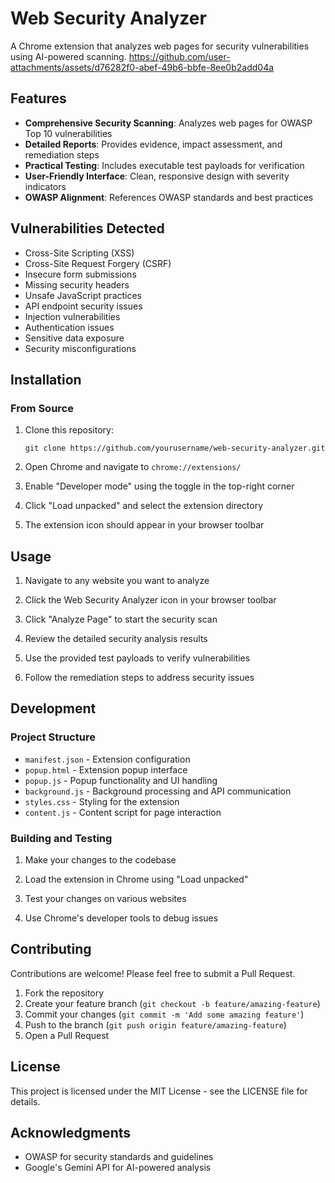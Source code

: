 # Web Security Analyzer

A Chrome extension that analyzes web pages for security vulnerabilities using AI-powered scanning.
https://github.com/user-attachments/assets/d76282f0-abef-49b6-bbfe-8ee0b2add04a

## Features

- **Comprehensive Security Scanning**: Analyzes web pages for OWASP Top 10 vulnerabilities
- **Detailed Reports**: Provides evidence, impact assessment, and remediation steps
- **Practical Testing**: Includes executable test payloads for verification
- **User-Friendly Interface**: Clean, responsive design with severity indicators
- **OWASP Alignment**: References OWASP standards and best practices

## Vulnerabilities Detected

- Cross-Site Scripting (XSS)
- Cross-Site Request Forgery (CSRF)
- Insecure form submissions
- Missing security headers
- Unsafe JavaScript practices
- API endpoint security issues
- Injection vulnerabilities
- Authentication issues
- Sensitive data exposure
- Security misconfigurations

## Installation

### From Source

1. Clone this repository:
   ```
   git clone https://github.com/yourusername/web-security-analyzer.git
   ```

2. Open Chrome and navigate to `chrome://extensions/`

3. Enable "Developer mode" using the toggle in the top-right corner

4. Click "Load unpacked" and select the extension directory

5. The extension icon should appear in your browser toolbar

## Usage

1. Navigate to any website you want to analyze

2. Click the Web Security Analyzer icon in your browser toolbar

3. Click "Analyze Page" to start the security scan

4. Review the detailed security analysis results

5. Use the provided test payloads to verify vulnerabilities

6. Follow the remediation steps to address security issues

## Development

### Project Structure

- `manifest.json` - Extension configuration
- `popup.html` - Extension popup interface
- `popup.js` - Popup functionality and UI handling
- `background.js` - Background processing and API communication
- `styles.css` - Styling for the extension
- `content.js` - Content script for page interaction

### Building and Testing

1. Make your changes to the codebase

2. Load the extension in Chrome using "Load unpacked"

3. Test your changes on various websites

4. Use Chrome's developer tools to debug issues

## Contributing

Contributions are welcome! Please feel free to submit a Pull Request.

1. Fork the repository
2. Create your feature branch (`git checkout -b feature/amazing-feature`)
3. Commit your changes (`git commit -m 'Add some amazing feature'`)
4. Push to the branch (`git push origin feature/amazing-feature`)
5. Open a Pull Request

## License

This project is licensed under the MIT License - see the LICENSE file for details.

## Acknowledgments

- OWASP for security standards and guidelines
- Google's Gemini API for AI-powered analysis
